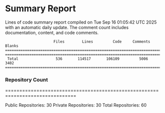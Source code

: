 # Summary Report
Lines of code summary report compiled on Tue Sep 16 01:05:42 UTC 2025 with an automatic daily update. The comment count includes documentation, content, and code comments.
```
                      Files        Lines         Code     Comments       Blanks
===============================================================================
===============================================================================
 Total                 536       114517       106109         5006         3402
===============================================================================
```

### Repository Count
===============================================================================

Public Repositories: 30
Private Repositories: 30
Total Repositories: 60

